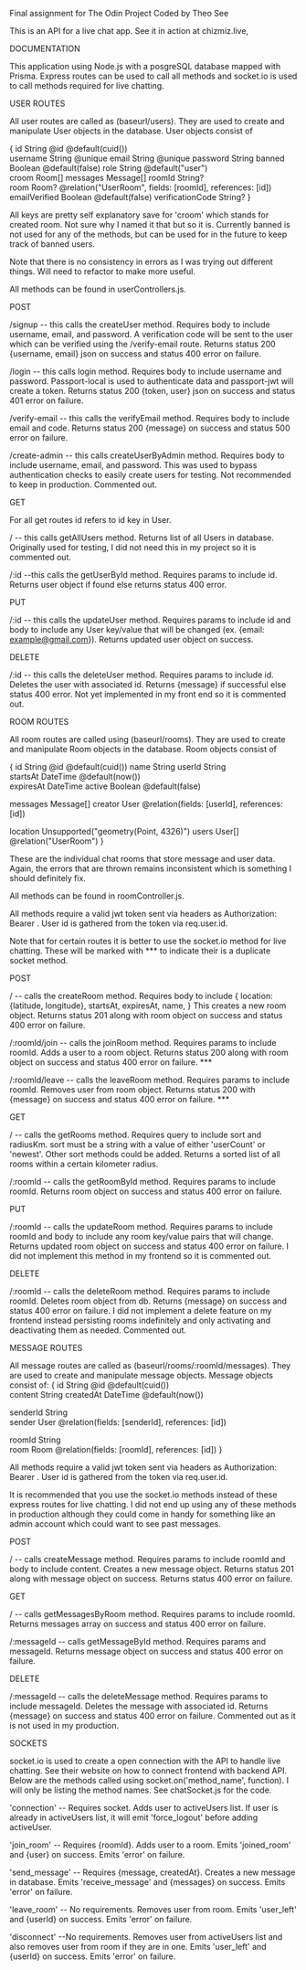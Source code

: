 Final assignment for The Odin Project
Coded by Theo See

This is an API for a live chat app. See it in action at chizmiz.live,

DOCUMENTATION

This application using Node.js with a posgreSQL database mapped with Prisma. Express routes can be used to call all methods and socket.io is used to call methods required for live chatting.

USER ROUTES

All user routes are called as (baseurl/users). They are used to create and manipulate User objects in the database. User objects consist of

{
id String @id @default(cuid())  
 username String @unique
email String @unique
password String
banned Boolean @default(false)
role String @default("user")  
 croom Room[]
messages Message[]
roomId String?  
 room Room? @relation("UserRoom", fields: [roomId], references: [id])
emailVerified Boolean @default(false)
verificationCode String?
}

All keys are pretty self explanatory save for 'croom' which stands for created room. Not sure why I named it that but so it is. Currently banned is not used for any of the methods, but can be used for in the future to keep track of banned users.

Note that there is no consistency in errors as I was trying out different things. Will need to refactor to make more useful.

All methods can be found in userControllers.js.

POST

/signup -- this calls the createUser method. Requires body to include username, email, and password. A verification code will be sent to the user which can be verified using the /verify-email route. Returns status 200 {username, email} json on success and status 400 error on failure.

/login -- this calls login method. Requires body to include username and password. Passport-local is used to authenticate data and passport-jwt will create a token. Returns status 200 {token, user} json on success and status 401 error on failure.

/verify-email -- this calls the verifyEmail method. Requires body to include email and code. Returns status 200 {message} on success and status 500 error on failure.

/create-admin -- this calls createUserByAdmin method. Requires body to include username, email, and password. This was used to bypass authentication checks to easily create users for testing. Not recommended to keep in production. Commented out.

GET

For all get routes id refers to id key in User.

/ -- this calls getAllUsers method. Returns list of all Users in database. Originally used for testing, I did not need this in my project so it is commented out.

/:id --this calls the getUserById method. Requires params to include id. Returns user object if found else returns status 400 error.

PUT

/:id -- this calls the updateUser method. Requires params to include id and body to include any User key/value that will be changed (ex. {email: example@gmail.com}). Returns updated user object on success.

DELETE

/:id -- this calls the deleteUser method. Requires params to include id. Deletes the user with associated id. Returns {message} if successful else status 400 error. Not yet implemented in my front end so it is commented out.

ROOM ROUTES

All room routes are called using (baseurl/rooms). They are used to create and manipulate Room objects in the database. Room objects consist of

{
id String @id @default(cuid())
name String
userId String  
 startsAt DateTime @default(now())  
 expiresAt DateTime
active Boolean @default(false)

messages Message[]
creator User @relation(fields: [userId], references: [id])

location Unsupported("geometry(Point, 4326)")
users User[] @relation("UserRoom")
}

These are the individual chat rooms that store message and user data. Again, the errors that are thrown remains inconsistent which is something I should definitely fix.

All methods can be found in roomController.js.

All methods require a valid jwt token sent via headers as Authorization: Bearer <token>. User id is gathered from the token via req.user.id.

Note that for certain routes it is better to use the socket.io method for live chatting. These will be marked with \*\*\* to indicate their is a duplicate socket method.

POST

/ -- calls the createRoom method. Requires body to include
{
location: {latitude, longitude},
startsAt,
expiresAt,
name,
}
This creates a new room object. Returns status 201 along with room object on success and status 400 error on failure.

/:roomId/join -- calls the joinRoom method. Requires params to include roomId. Adds a user to a room object. Returns status 200 along with room object on success and status 400 error on failure. \*\*\*

/:roomId/leave -- calls the leaveRoom method. Requires params to include roomId. Removes user from room object. Returns status 200 with {message} on success and status 400 error on failure. \*\*\*

GET

/ -- calls the getRooms method. Requires query to include sort and radiusKm. sort must be a string with a value of either 'userCount' or 'newest'. Other sort methods could be added. Returns a sorted list of all rooms within a certain kilometer radius.

/:roomId -- calls the getRoomById method. Requires params to include roomId. Returns room object on success and status 400 error on failure.

PUT

/:roomId -- calls the updateRoom method. Requires params to include roomId and body to include any room key/value pairs that will change. Returns updated room object on success and status 400 error on failure. I did not implement this method in my frontend so it is commented out.

DELETE

/:roomId -- calls the deleteRoom method. Requires params to include roomId. Deletes room object from db. Returns {message} on success and status 400 error on failure. I did not implement a delete feature on my frontend instead persisting rooms indefinitely and only activating and deactivating them as needed. Commented out.

MESSAGE ROUTES

All message routes are called as (baseurl/rooms/:roomId/messages). They are used to create and manipulate message objects. Message objects consist of:
{
id String @id @default(cuid())  
 content String
createdAt DateTime @default(now())

senderId String  
 sender User @relation(fields: [senderId], references: [id])

roomId String  
 room Room @relation(fields: [roomId], references: [id])
}

All methods require a valid jwt token sent via headers as Authorization: Bearer <token>. User id is gathered from the token via req.user.id.

It is recommended that you use the socket.io methods instead of these express routes for live chatting. I did not end up using any of these methods in production although they could come in handy for something like an admin account which could want to see past messages.

POST

/ -- calls createMessage method. Requires params to include roomId and body to include content. Creates a new message object. Returns status 201 along with message object on success. Returns status 400 error on failure.

GET

/ -- calls getMessagesByRoom method. Requires params to include roomId. Returns messages array on success and status 400 error on failure.

/:messageId -- calls getMessageById method. Requires params and messageId. Returns message object on success and status 400 error on failure.

DELETE

/:messageId -- calls the deleteMessage method. Requires params to include messageId. Deletes the message with associated id. Returns {message} on success and status 400 error on failure. Commented out as it is not used in my production.

SOCKETS

socket.io is used to create a open connection with the API to handle live chatting. See their website on how to connect frontend with backend API. Below are the methods called using socket.on('method_name', function). I will only be listing the method names. See chatSocket.js for the code.

'connection' -- Requires socket. Adds user to activeUsers list. If user is already in activeUsers list, it will emit 'force_logout' before adding activeUser.

'join_room' -- Requires {roomId}. Adds user to a room. Emits 'joined_room' and {user} on success. Emits 'error' on failure.

'send_message' -- Requires {message, createdAt}. Creates a new message in database. Emits 'receive_message' and {messages} on success. Emits 'error' on failure.

'leave_room' -- No requirements. Removes user from room. Emits 'user_left' and {userId} on success. Emits 'error' on failure.

'disconnect' --No requirements. Removes user from activeUsers list and also removes user from room if they are in one. Emits 'user_left' and {userId} on success. Emits 'error' on failure.
